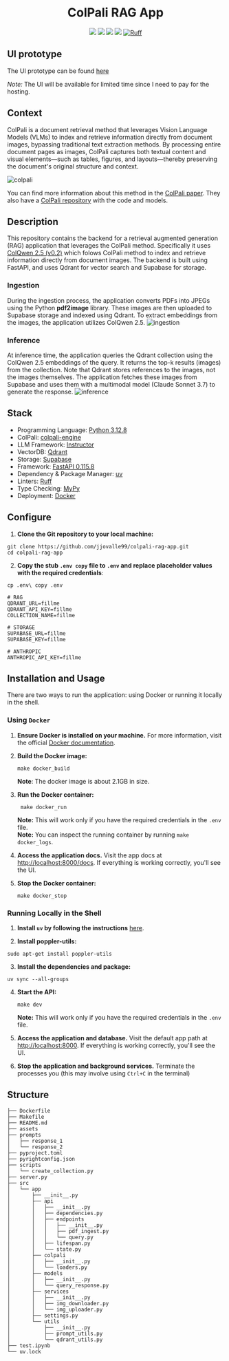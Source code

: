 <h1 align="center">ColPali RAG App</h1>
<div align="center">
    <a align="center" href="https://www.python.org/downloads/release/python-3128/"><img src="https://img.shields.io/badge/python-3.12.8-red"/></a>
    <a href="https://fastapi.tiangolo.com/"><img src="https://img.shields.io/badge/FastAPI-0.115.8-009688.svg?style=flat&logo=FastAPI&logoColor=white"/></a>
    <a href="https://github.com/astral-sh/uv"><img src="https://img.shields.io/endpoint?url=https://raw.githubusercontent.com/astral-sh/uv/main/assets/badge/v0.json"/></a>
    <a href="http://mypy-lang.org/"><img src="http://www.mypy-lang.org/static/mypy_badge.svg"/></a>
    <a href="https://github.com/astral-sh/ruff"><img src="https://img.shields.io/endpoint?url=https://raw.githubusercontent.com/astral-sh/ruff/main/assets/badge/v2.json" alt="Ruff" style="max-width:100%;"></a>
</div>

## UI prototype
The UI prototype can be found [here]()

*Note:* The UI will be available for limited time since I need to pay for the hosting.

## Context
ColPali is a document retrieval method that leverages Vision Language Models (VLMs) to index and retrieve information directly from document images, bypassing traditional text extraction methods. By processing entire document pages as images, ColPali captures both textual content and visual elements—such as tables, figures, and layouts—thereby preserving the document's original structure and context.

![colpali](assets/colpali.png)

You can find more information about this method in the [ColPali paper](https://arxiv.org/abs/2407.01449). They also have a [ColPali repository](https://github.com/illuin-tech/colpali) with the code and models.

## Description
This repository contains the backend for a retrieval augmented generation (RAG) application that leverages the ColPali method. Specifically it uses [ColQwen 2.5 (v0.2)](https://huggingface.co/vidore/colqwen2.5-v0.2) which folows ColPali method to index and retrieve information directly from document images. The backend is built using FastAPI, and uses Qdrant for vector search and Supabase for storage.

### Ingestion
During the ingestion process, the application converts PDFs into JPEGs using the Python **pdf2image** library. These images are then uploaded to Supabase storage and indexed using Qdrant. To extract embeddings from the images, the application utilizes ColQwen 2.5.
![ingestion](assets/ingestion.png)

### Inference
At inference time, the application queries the Qdrant collection using the ColQwen 2.5 embeddings of the query. It returns the top-k results (images) from the collection. Note that Qdrant stores references to the images, not the images themselves. The application fetches these images from Supabase and uses them with a multimodal model (Claude Sonnet 3.7) to generate the response.
![inference](assets/inference.png)


## Stack
* Programming Language: [Python 3.12.8](https://www.python.org/)
* ColPali: [colpali-engine](https://github.com/illuin-tech/colpali)
* LLM Framework: [Instructor](https://python.useinstructor.com/)
* VectorDB: [Qdrant](https://qdrant.tech/)
* Storage: [Supabase](https://supabase.com/)
* Framework: [FastAPI 0.115.8](https://fastapi.tiangolo.com/)
* Dependency & Package Manager: [uv](https://docs.astral.sh/uv/)
* Linters: [Ruff](https://docs.astral.sh/ruff/)
* Type Checking: [MyPy](https://mypy-lang.org/)
* Deployment: [Docker](https://www.docker.com/)

## Configure
1. **Clone the Git repository to your local machine:**
```shell
git clone https://github.com/jjovalle99/colpali-rag-app.git
cd colpali-rag-app
```

2. **Copy the stub `.env copy` file to `.env` and replace placeholder values with the required credentials**:
```shell
cp .env\ copy .env
```
```
# RAG
QDRANT_URL=fillme
QDRANT_API_KEY=fillme
COLLECTION_NAME=fillme

# STORAGE
SUPABASE_URL=fillme
SUPABASE_KEY=fillme

# ANTHROPIC
ANTHROPIC_API_KEY=fillme
```

## Installation and Usage

There are two ways to run the application: using Docker or running it locally in the shell.

### Using `Docker`

1. **Ensure Docker is installed on your machine.** For more information, visit the official [Docker documentation](https://docs.docker.com/).

2. **Build the Docker image:**

   ```shell
   make docker_build
   ```
   **Note**: The docker image is about 2.1GB in size.

3. **Run the Docker container:**

   ```shell
    make docker_run
    ```
    **Note:** This will work only if you have the required credentials in the `.env` file.    
    **Note:** You can inspect the running container by running `make docker_logs`.

4. **Access the application docs.** Visit the app docs at [http://localhost:8000/docs](http://localhost:8000/docs). If everything is working correctly, you'll see the UI.

5. **Stop the Docker container:**

   ```shell
   make docker_stop
   ```

### Running Locally in the Shell

1. **Install `uv` by following the instructions** [here](https://docs.astral.sh/uv/getting-started/installation/).

2. **Install poppler-utils:**

```shell
sudo apt-get install poppler-utils
```

3. **Install the dependencies and package:**

```shell
uv sync --all-groups
```

4. **Start the API:**

   ```shell
   make dev
   ```
    **Note:** This will work only if you have the required credentials in the `.env` file.

5. **Access the application and database.** Visit the default app path at [http://localhost:8000](http://localhost:8000). If everything is working correctly, you'll see the UI.

6. **Stop the application and background services.** Terminate the processes you (this may involve using `Ctrl+C` in the terminal)

## Structure
```shell
├── Dockerfile
├── Makefile
├── README.md
├── assets
├── prompts
│   ├── response_1
│   └── response_2
├── pyproject.toml
├── pyrightconfig.json
├── scripts
│   └── create_collection.py
├── server.py
├── src
│   └── app
│       ├── __init__.py
│       ├── api
│       │   ├── __init__.py
│       │   ├── dependencies.py
│       │   ├── endpoints
│       │   │   ├── __init__.py
│       │   │   ├── pdf_ingest.py
│       │   │   └── query.py
│       │   ├── lifespan.py
│       │   └── state.py
│       ├── colpali
│       │   ├── __init__.py
│       │   └── loaders.py
│       ├── models
│       │   ├── __init__.py
│       │   └── query_response.py
│       ├── services
│       │   ├── __init__.py
│       │   ├── img_downloader.py
│       │   └── img_uploader.py
│       ├── settings.py
│       └── utils
│           ├── __init__.py
│           ├── prompt_utils.py
│           └── qdrant_utils.py
├── test.ipynb
└── uv.lock
```